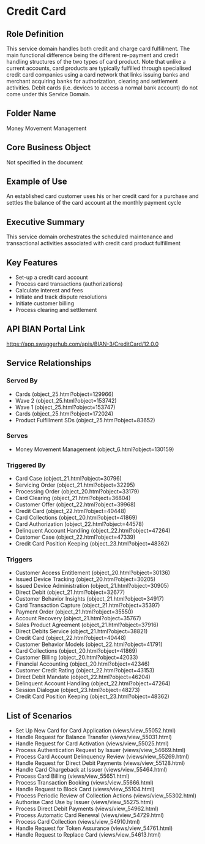 # Credit Card

## Role Definition
This service domain handles both credit and charge card fulfillment. The main functional difference being the different re-payment and credit handling structures of the two types of card product. Note that unlike a current accounts, card products are typically fulfilled through specialised credit card companies using a card network that links issuing banks and merchant acquiring banks for authorization, clearing and settlement activities. Debit cards (i.e. devices to access a normal bank account) do not come under this Service Domain.

## Folder Name
Money Movement Management

## Core Business Object
Not specified in the document

## Example of Use
An established card customer uses his or her credit card for a purchase and settles the balance of the card account at the monthly payment cycle

## Executive Summary
This service domain orchestrates the scheduled maintenance and transactional activities associated with credit card product fulfillment

## Key Features
- Set-up a credit card account
- Process card transactions (authorizations)
- Calculate interest and fees
- Initiate and track dispute resolutions
- Initiate customer billing
- Process clearing and settlement

## API BIAN Portal Link
https://app.swaggerhub.com/apis/BIAN-3/CreditCard/12.0.0

## Service Relationships

### Served By
- Cards (object_25.html?object=129966)
- Wave 2 (object_25.html?object=153742)
- Wave 1 (object_25.html?object=153747)
- Cards (object_25.html?object=172024)
- Product Fulfillment SDs (object_25.html?object=83652)

### Serves
- Money Movement Management (object_6.html?object=130159)

### Triggered By
- Card Case (object_21.html?object=30796)
- Servicing Order (object_21.html?object=32295)
- Processing Order (object_20.html?object=33179)
- Card Clearing (object_21.html?object=36804)
- Customer Offer (object_22.html?object=39968)
- Credit Card (object_22.html?object=40448)
- Card Collections (object_20.html?object=41869)
- Card Authorization (object_22.html?object=44578)
- Delinquent Account Handling (object_22.html?object=47264)
- Customer Case (object_22.html?object=47339)
- Credit Card Position Keeping (object_23.html?object=48362)

### Triggers
- Customer Access Entitlement (object_20.html?object=30136)
- Issued Device Tracking (object_20.html?object=30205)
- Issued Device Administration (object_21.html?object=30905)
- Direct Debit (object_21.html?object=32677)
- Customer Behavior Insights (object_21.html?object=34917)
- Card Transaction Capture (object_21.html?object=35397)
- Payment Order (object_21.html?object=35550)
- Account Recovery (object_21.html?object=35767)
- Sales Product Agreement (object_21.html?object=37916)
- Direct Debits Service (object_21.html?object=38821)
- Credit Card (object_22.html?object=40448)
- Customer Behavior Models (object_22.html?object=41791)
- Card Collections (object_20.html?object=41869)
- Customer Billing (object_20.html?object=42033)
- Financial Accounting (object_20.html?object=42346)
- Customer Credit Rating (object_22.html?object=43153)
- Direct Debit Mandate (object_22.html?object=46204)
- Delinquent Account Handling (object_22.html?object=47264)
- Session Dialogue (object_23.html?object=48273)
- Credit Card Position Keeping (object_23.html?object=48362)

## List of Scenarios
- Set Up New Card for Card Application (views/view_55052.html)
- Handle Request for Balance Transfer (views/view_55031.html)
- Handle Request for Card Activation (views/view_55025.html)
- Process Authentication Request by Issuer (views/view_54669.html)
- Process Card Account Delinquency Review (views/view_55269.html)
- Handle Request for Direct Debit Payments (views/view_55128.html)
- Handle Card Chargeback at Issuer (views/view_55464.html)
- Process Card Billing (views/view_55651.html)
- Process Transaction Booking (views/view_55666.html)
- Handle Request to Block Card (views/view_55104.html)
- Process Periodic Review of Collection Actions (views/view_55302.html)
- Authorise Card Use by Issuer (views/view_55275.html)
- Process Direct Debit Payments (views/view_54962.html)
- Process Automatic Card Renewal (views/view_54729.html)
- Process Card Collection (views/view_54910.html)
- Handle Request for Token Assurance (views/view_54761.html)
- Handle Request to Replace Card (views/view_54613.html)